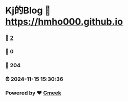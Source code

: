 # Kj的Blog :link: https://hmho000.github.io 
### :page_facing_up: [2](https://hmho000.github.io/tag.html) 
### :speech_balloon: 0 
### :hibiscus: 204 
### :alarm_clock: 2024-11-15 15:30:36 
### Powered by :heart: [Gmeek](https://github.com/Meekdai/Gmeek)
